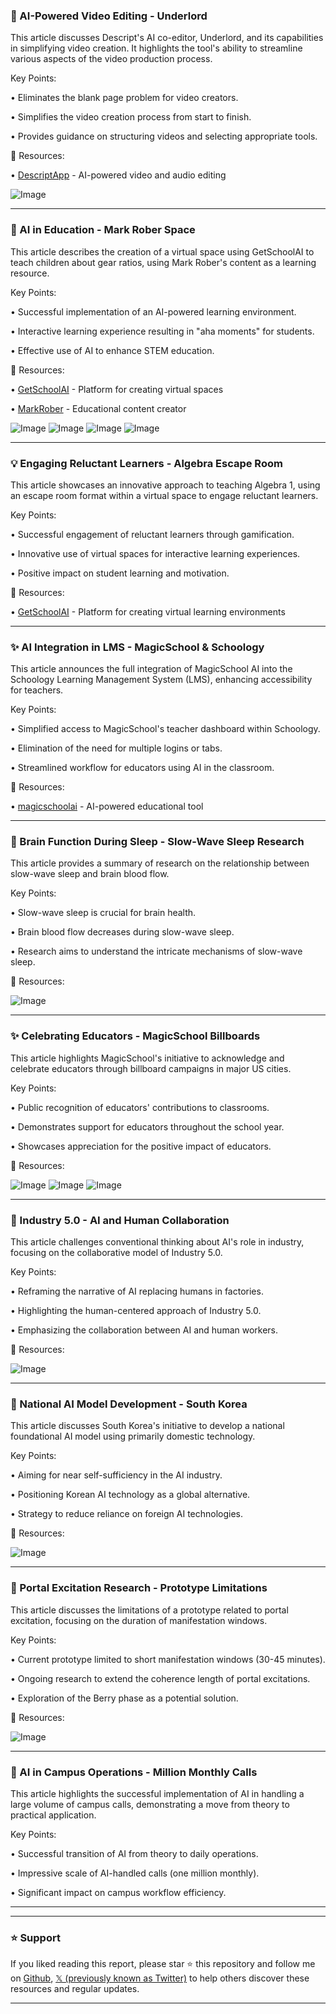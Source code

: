 ### 🤖 AI-Powered Video Editing - Underlord

This article discusses Descript's AI co-editor, Underlord, and its capabilities in simplifying video creation.  It highlights the tool's ability to streamline various aspects of the video production process.

Key Points:

• Eliminates the blank page problem for video creators.

• Simplifies the video creation process from start to finish.

• Provides guidance on structuring videos and selecting appropriate tools.


🔗 Resources:

• [DescriptApp](https://x.com/DescriptApp) - AI-powered video and audio editing


![Image](https://pbs.twimg.com/media/Gyu6p-fWYAA8LbM.jpg)


---
### 🚀 AI in Education - Mark Rober Space

This article describes the creation of a virtual space using GetSchoolAI to teach children about gear ratios, using Mark Rober's content as a learning resource.

Key Points:

• Successful implementation of an AI-powered learning environment.

• Interactive learning experience resulting in "aha moments" for students.

• Effective use of AI to enhance STEM education.



🔗 Resources:

• [GetSchoolAI](https://x.com/GetSchoolAI) - Platform for creating virtual spaces

• [MarkRober](https://x.com/MarkRober) -  Educational content creator


![Image](https://pbs.twimg.com/amplify_video_thumb/1957849732245815296/img/gdvtWQAL20xHDHd5.jpg)
![Image](https://pbs.twimg.com/media/Gyut9VebwAAQBEC?format=jpg&name=360x360)
![Image](https://pbs.twimg.com/amplify_video_thumb/1957849732291948544/img/Wk029mdxD7CulgI3.jpg)
![Image](https://pbs.twimg.com/media/Gyut9VTb0AA8YOa?format=jpg&name=360x360)


---
### 💡 Engaging Reluctant Learners - Algebra Escape Room

This article showcases an innovative approach to teaching Algebra 1, using an escape room format within a virtual space to engage reluctant learners.

Key Points:

• Successful engagement of reluctant learners through gamification.

• Innovative use of virtual spaces for interactive learning experiences.

• Positive impact on student learning and motivation.


🔗 Resources:

• [GetSchoolAI](https://x.com/GetSchoolAI) - Platform for creating virtual learning environments



---
### ✨ AI Integration in LMS - MagicSchool & Schoology

This article announces the full integration of MagicSchool AI into the Schoology Learning Management System (LMS), enhancing accessibility for teachers.

Key Points:

• Simplified access to MagicSchool's teacher dashboard within Schoology.

• Elimination of the need for multiple logins or tabs.

• Streamlined workflow for educators using AI in the classroom.


🔗 Resources:

• [magicschoolai](https://x.com/magicschoolai) - AI-powered educational tool


---
### 🤖 Brain Function During Sleep - Slow-Wave Sleep Research

This article provides a summary of research on the relationship between slow-wave sleep and brain blood flow.

Key Points:

• Slow-wave sleep is crucial for brain health.

• Brain blood flow decreases during slow-wave sleep.

• Research aims to understand the intricate mechanisms of slow-wave sleep.



🔗 Resources:

![Image](https://pbs.twimg.com/media/GyupAtQXMAAeB0o?format=jpg&name=small)


---
### ✨ Celebrating Educators - MagicSchool Billboards

This article highlights MagicSchool's initiative to acknowledge and celebrate educators through billboard campaigns in major US cities.

Key Points:

• Public recognition of educators' contributions to classrooms.

• Demonstrates support for educators throughout the school year.

• Showcases appreciation for the positive impact of educators.


🔗 Resources:

![Image](https://pbs.twimg.com/media/GyPmhYkXgAEUMVD?format=jpg&name=small)
![Image](https://pbs.twimg.com/media/GyPmim8W4AIqBI6?format=jpg&name=small)
![Image](https://pbs.twimg.com/media/GyPmj1iW4AQamWR?format=jpg&name=small)


---
### 🤖 Industry 5.0 - AI and Human Collaboration

This article challenges conventional thinking about AI's role in industry, focusing on the collaborative model of Industry 5.0.

Key Points:

• Reframing the narrative of AI replacing humans in factories.

• Highlighting the human-centered approach of Industry 5.0.

• Emphasizing the collaboration between AI and human workers.


🔗 Resources:

![Image](https://pbs.twimg.com/media/GyOizv9WgAAYZk2?format=jpg&name=small)


---
### 🤖 National AI Model Development - South Korea

This article discusses South Korea's initiative to develop a national foundational AI model using primarily domestic technology.

Key Points:

• Aiming for near self-sufficiency in the AI industry.

• Positioning Korean AI technology as a global alternative.

• Strategy to reduce reliance on foreign AI technologies.


🔗 Resources:

![Image](https://pbs.twimg.com/media/GyGj8sLWkAApznG?format=jpg&name=small)


---
### 🤖 Portal Excitation Research - Prototype Limitations

This article discusses the limitations of a prototype related to portal excitation, focusing on the duration of manifestation windows.

Key Points:

• Current prototype limited to short manifestation windows (30-45 minutes).

• Ongoing research to extend the coherence length of portal excitations.

• Exploration of the Berry phase as a potential solution.


🔗 Resources:

![Image](https://pbs.twimg.com/amplify_video_thumb/1954990678741581824/img/ljw_-m2iTZlOZbZx.jpg)


---
### 🤖 AI in Campus Operations - Million Monthly Calls

This article highlights the successful implementation of AI in handling a large volume of campus calls, demonstrating a move from theory to practical application.

Key Points:

• Successful transition of AI from theory to daily operations.

• Impressive scale of AI-handled calls (one million monthly).

• Significant impact on campus workflow efficiency.



---


---

### ⭐️ Support

If you liked reading this report, please star ⭐️ this repository and follow me on [Github](https://github.com/Drix10), [𝕏 (previously known as Twitter)](https://x.com/DRIX_10_) to help others discover these resources and regular updates.

---
